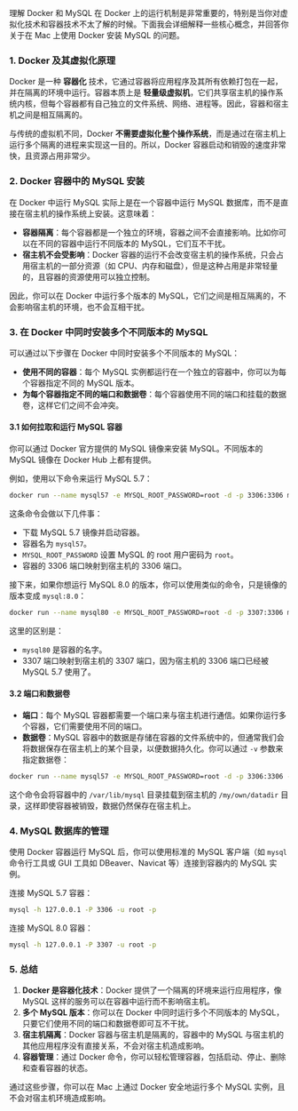 理解 Docker 和 MySQL 在 Docker 上的运行机制是非常重要的，特别是当你对虚拟化技术和容器技术不太了解的时候。下面我会详细解释一些核心概念，并回答你关于在 Mac 上使用 Docker 安装 MySQL 的问题。

### 1. **Docker 及其虚拟化原理**

Docker 是一种 **容器化** 技术，它通过容器将应用程序及其所有依赖打包在一起，并在隔离的环境中运行。容器本质上是 **轻量级虚拟机**，它们共享宿主机的操作系统内核，但每个容器都有自己独立的文件系统、网络、进程等。因此，容器和宿主机之间是相互隔离的。

与传统的虚拟机不同，Docker **不需要虚拟化整个操作系统**，而是通过在宿主机上运行多个隔离的进程来实现这一目的。所以，Docker 容器启动和销毁的速度非常快，且资源占用非常少。

### 2. **Docker 容器中的 MySQL 安装**

在 Docker 中运行 MySQL 实际上是在一个容器中运行 MySQL 数据库，而不是直接在宿主机的操作系统上安装。这意味着：

- **容器隔离**：每个容器都是一个独立的环境，容器之间不会直接影响。比如你可以在不同的容器中运行不同版本的 MySQL，它们互不干扰。
- **宿主机不会受影响**：Docker 容器的运行不会改变宿主机的操作系统，只会占用宿主机的一部分资源（如 CPU、内存和磁盘），但是这种占用是非常轻量的，且容器的资源使用可以独立控制。

因此，你可以在 Docker 中运行多个版本的 MySQL，它们之间是相互隔离的，不会影响宿主机的环境，也不会互相干扰。

### 3. **在 Docker 中同时安装多个不同版本的 MySQL**

可以通过以下步骤在 Docker 中同时安装多个不同版本的 MySQL：

- **使用不同的容器**：每个 MySQL 实例都运行在一个独立的容器中，你可以为每个容器指定不同的 MySQL 版本。
- **为每个容器指定不同的端口和数据卷**：每个容器使用不同的端口和挂载的数据卷，这样它们之间不会冲突。

#### 3.1 **如何拉取和运行 MySQL 容器**

你可以通过 Docker 官方提供的 MySQL 镜像来安装 MySQL。不同版本的 MySQL 镜像在 Docker Hub 上都有提供。

例如，使用以下命令来运行 MySQL 5.7：

```bash
docker run --name mysql57 -e MYSQL_ROOT_PASSWORD=root -d -p 3306:3306 mysql:5.7
```

这条命令会做以下几件事：
- 下载 MySQL 5.7 镜像并启动容器。
- 容器名为 `mysql57`。
- `MYSQL_ROOT_PASSWORD` 设置 MySQL 的 root 用户密码为 `root`。
- 容器的 3306 端口映射到宿主机的 3306 端口。

接下来，如果你想运行 MySQL 8.0 的版本，你可以使用类似的命令，只是镜像的版本变成 `mysql:8.0`：

```bash
docker run --name mysql80 -e MYSQL_ROOT_PASSWORD=root -d -p 3307:3306 mysql:8.0
```

这里的区别是：
- `mysql80` 是容器的名字。
- 3307 端口映射到宿主机的 3307 端口，因为宿主机的 3306 端口已经被 MySQL 5.7 使用了。

#### 3.2 **端口和数据卷**

- **端口**：每个 MySQL 容器都需要一个端口来与宿主机进行通信。如果你运行多个容器，它们需要使用不同的端口。
- **数据卷**：MySQL 容器中的数据是存储在容器的文件系统中的，但通常我们会将数据保存在宿主机上的某个目录，以便数据持久化。你可以通过 `-v` 参数来指定数据卷：

```bash
docker run --name mysql57 -e MYSQL_ROOT_PASSWORD=root -d -p 3306:3306 -v /my/own/datadir:/var/lib/mysql mysql:5.7
```

这个命令会将容器中的 `/var/lib/mysql` 目录挂载到宿主机的 `/my/own/datadir` 目录，这样即使容器被销毁，数据仍然保存在宿主机上。

### 4. **MySQL 数据库的管理**

使用 Docker 容器运行 MySQL 后，你可以使用标准的 MySQL 客户端（如 `mysql` 命令行工具或 GUI 工具如 DBeaver、Navicat 等）连接到容器内的 MySQL 实例。

连接 MySQL 5.7 容器：

```bash
mysql -h 127.0.0.1 -P 3306 -u root -p
```

连接 MySQL 8.0 容器：

```bash
mysql -h 127.0.0.1 -P 3307 -u root -p
```

### 5. **总结**

1. **Docker 是容器化技术**：Docker 提供了一个隔离的环境来运行应用程序，像 MySQL 这样的服务可以在容器中运行而不影响宿主机。
2. **多个 MySQL 版本**：你可以在 Docker 中同时运行多个不同版本的 MySQL，只要它们使用不同的端口和数据卷即可互不干扰。
3. **宿主机隔离**：Docker 容器与宿主机是隔离的，容器中的 MySQL 与宿主机的其他应用程序没有直接关系，不会对宿主机造成影响。
4. **容器管理**：通过 Docker 命令，你可以轻松管理容器，包括启动、停止、删除和查看容器的状态。

通过这些步骤，你可以在 Mac 上通过 Docker 安全地运行多个 MySQL 实例，且不会对宿主机环境造成影响。